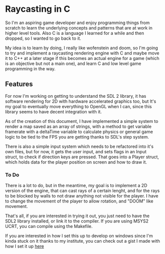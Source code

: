 # Raycasting in C

So I'm an aspiring game developer and enjoy programming things from scratch to learn the underlying concepts and patterns that are at work in higher level tools. Also C is a language I learned for a while and then dropped, so I wanted to go back to it.

My idea is to learn by doing, I really like wofenstein and doom, so I'm going to try and implement a raycasting rendering engine with C and maybe move it to C++ at a later stage if this becomes an actual engine for a game (which is an objective but not a main one), and learn C and low level game programming in the way.

## Features

For now I'm working on getting to understand the SDL 2 library, it has software rendering for 2D with hardware accelerated graphics too, but It's my goal to eventually move everything to OpenGL when I can, since this library seems to have decent integration with it.

As of the creation of this document, I have implemented a simple system to render a map saved as an array of strings, with a method to get variable framerate with a deltaTime variable to calculate physics or general game logic to be tied to the FPS you are getting thanks to SDL's step system.

There is also a simple input system which needs to be refactored into it's own files, but for now, it gets the user input, and sets flags in an Input struct, to check if direction keys are pressed. That goes into a Player struct, which holds data for the player position on screen and how to draw it.

### To Do

There is a lot to do, but in the meantime, my goal is to implement a 2D version of the engine, that can cast rays of a certain lenght, and for the rays to be blocked by walls to not draw anything not visible for the player. I have to change the movement of the player to allow rotation, and "DOOM" like movement.

That's all, if you are interested in trying it out, you just need to have the SDL2 library installed, or link it to the compiler. If you are using MSYS2 UCRT, you can compile using the Makefile.

If you are interested in how I set this up to develop on windows since I'm kinda stuck on it thanks to my institute, you can check out a gist I made with how I set it up [here](https://gist.github.com/Dani-0TB/5e35d3ba8a54616398f87ecc6d677bed)


